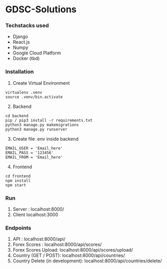 # GDSC-Solutions


### Techstacks used
- Django
- React.js
- Numpy
- Google Cloud Platform
- Docker (tbd)


### Installation
1. Create Virtual Environment
```
virtualenv .venv
source .venv/bin.activate
```

2. Backend
```
cd backend
pip / pip3 install -r requirements.txt
python3 manage.py makemigrations
python3 manage.py runserver
```

3. Create file .env inside backend
```
EMAIL_USER = 'Email_here'
EMAIL_PASS = '123456'
EMAIL_FROM = 'Email_here'
```

4. Frontend
```
cd frontend
npm install
npm start
```

### Run
1. Server : localhost:8000/
2. Client localhost:3000

### Endpoints
1. API : localhost:8000/api/
2. Forex Scores : localhost:8000/api/scores/
3. Forex Scores Upload: localhost:8000/api/scores/upload/
4. Country (GET / POST): localhost:8000/api/countries/
5. Country Delete (in development): localhost:8000/api/countries/delete/
